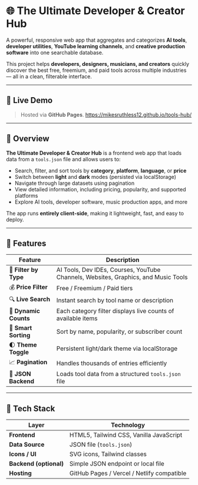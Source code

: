 # 🌐 The Ultimate Developer & Creator Hub

A powerful, responsive web app that aggregates and categorizes **AI tools**, **developer utilities**, **YouTube learning channels**, and **creative production software** into one searchable database.

This project helps **developers, designers, musicians, and creators** quickly discover the best free, freemium, and paid tools across multiple industries — all in a clean, filterable interface.

---

## 🚀 Live Demo

> Hosted via **GitHub Pages**. https://mikesruthless12.github.io/tools-hub/

---

## 🧠 Overview

**The Ultimate Developer & Creator Hub** is a frontend web app that loads data from a `tools.json` file and allows users to:

- Search, filter, and sort tools by **category**, **platform**, **language**, or **price**
- Switch between **light** and **dark** modes (persisted via localStorage)
- Navigate through large datasets using pagination
- View detailed information, including pricing, popularity, and supported platforms
- Explore AI tools, developer software, music production apps, and more

The app runs **entirely client-side**, making it lightweight, fast, and easy to deploy.

---

## 🧩 Features

| Feature | Description |
|----------|--------------|
| 🧭 **Filter by Type** | AI Tools, Dev IDEs, Courses, YouTube Channels, Websites, Graphics, and Music Tools |
| 💰 **Price Filter** | Free / Freemium / Paid tiers |
| 🔍 **Live Search** | Instant search by tool name or description |
| 🧮 **Dynamic Counts** | Each category filter displays live counts of available items |
| 🧠 **Smart Sorting** | Sort by name, popularity, or subscriber count |
| 🌓 **Theme Toggle** | Persistent light/dark theme via localStorage |
| 📈 **Pagination** | Handles thousands of entries efficiently |
| 💾 **JSON Backend** | Loads tool data from a structured `tools.json` file |

---

## 🧱 Tech Stack

| Layer | Technology |
|--------|-------------|
| **Frontend** | HTML5, Tailwind CSS, Vanilla JavaScript |
| **Data Source** | JSON file (`tools.json`) |
| **Icons / UI** | SVG icons, Tailwind classes |
| **Backend (optional)** | Simple JSON endpoint or local file |
| **Hosting** | GitHub Pages / Vercel / Netlify compatible |


